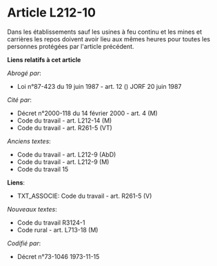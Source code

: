 # Article L212-10

Dans les établissements sauf les usines à feu continu et les mines et carrières les repos doivent avoir lieu aux mêmes heures
pour toutes les personnes protégées par l'article précédent.

**Liens relatifs à cet article**

_Abrogé par_:

  - Loi n°87-423 du 19 juin 1987 - art. 12 () JORF 20 juin 1987

_Cité par_:

  - Décret n°2000-118 du 14 février 2000 - art. 4 (M)
  - Code du travail - art. L212-14 (M)
  - Code du travail - art. R261-5 (VT)

_Anciens textes_:

  - Code du travail - art. L212-9 (AbD)
  - Code du travail - art. L212-9 (M)
  - Code du travail 15

**Liens**:

  - TXT_ASSOCIE: Code du travail - art. R261-5 (V)

_Nouveaux textes_:

  - Code du travail R3124-1
  - Code rural - art. L713-18 (M)

_Codifié par_:

  - Décret n°73-1046 1973-11-15
